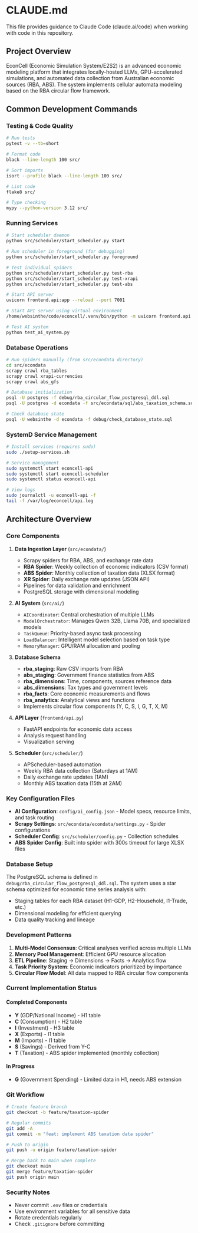 # CLAUDE.md

This file provides guidance to Claude Code (claude.ai/code) when working with code in this repository.

## Project Overview

EconCell (Economic Simulation System/E2S2) is an advanced economic modeling platform that integrates locally-hosted LLMs, GPU-accelerated simulations, and automated data collection from Australian economic sources (RBA, ABS). The system implements cellular automata modeling based on the RBA circular flow framework.

## Common Development Commands

### Testing & Code Quality
```bash
# Run tests
pytest -v --tb=short

# Format code
black --line-length 100 src/

# Sort imports
isort --profile black --line-length 100 src/

# Lint code
flake8 src/

# Type checking
mypy --python-version 3.12 src/
```

### Running Services
```bash
# Start scheduler daemon
python src/scheduler/start_scheduler.py start

# Run scheduler in foreground (for debugging)
python src/scheduler/start_scheduler.py foreground

# Test individual spiders
python src/scheduler/start_scheduler.py test-rba
python src/scheduler/start_scheduler.py test-xrapi
python src/scheduler/start_scheduler.py test-abs

# Start API server
uvicorn frontend.api:app --reload --port 7001

# Start API server using virtual environment
/home/websinthe/code/econcell/.venv/bin/python -m uvicorn frontend.api:app --host 0.0.0.0 --port 7001

# Test AI system
python test_ai_system.py
```

### Database Operations
```bash
# Run spiders manually (from src/econdata directory)
cd src/econdata
scrapy crawl rba_tables
scrapy crawl xrapi-currencies
scrapy crawl abs_gfs

# Database initialization
psql -U postgres -f debug/rba_circular_flow_postgresql_ddl.sql
psql -U postgres -d econdata -f src/econdata/sql/abs_taxation_schema.sql

# Check database state
psql -U websinthe -d econdata -f debug/check_database_state.sql
```

### SystemD Service Management
```bash
# Install services (requires sudo)
sudo ./setup-services.sh

# Service management
sudo systemctl start econcell-api
sudo systemctl start econcell-scheduler
sudo systemctl status econcell-api

# View logs
sudo journalctl -u econcell-api -f
tail -f /var/log/econcell/api.log
```

## Architecture Overview

### Core Components

1. **Data Ingestion Layer** (`src/econdata/`)
   - Scrapy spiders for RBA, ABS, and exchange rate data
   - **RBA Spider**: Weekly collection of economic indicators (CSV format)
   - **ABS Spider**: Monthly collection of taxation data (XLSX format)
   - **XR Spider**: Daily exchange rate updates (JSON API)
   - Pipelines for data validation and enrichment
   - PostgreSQL storage with dimensional modeling

2. **AI System** (`src/ai/`)
   - `AICoordinator`: Central orchestration of multiple LLMs
   - `ModelOrchestrator`: Manages Qwen 32B, Llama 70B, and specialized models
   - `TaskQueue`: Priority-based async task processing
   - `LoadBalancer`: Intelligent model selection based on task type
   - `MemoryManager`: GPU/RAM allocation and pooling

3. **Database Schema**
   - **rba_staging**: Raw CSV imports from RBA
   - **abs_staging**: Government finance statistics from ABS
   - **rba_dimensions**: Time, components, sources reference data
   - **abs_dimensions**: Tax types and government levels
   - **rba_facts**: Core economic measurements and flows
   - **rba_analytics**: Analytical views and functions
   - Implements circular flow components (Y, C, S, I, G, T, X, M)

4. **API Layer** (`frontend/api.py`)
   - FastAPI endpoints for economic data access
   - Analysis request handling
   - Visualization serving

5. **Scheduler** (`src/scheduler/`)
   - APScheduler-based automation
   - Weekly RBA data collection (Saturdays at 1AM)
   - Daily exchange rate updates (1AM)
   - Monthly ABS taxation data (15th at 2AM)

### Key Configuration Files

- **AI Configuration**: `config/ai_config.json` - Model specs, resource limits, and task routing
- **Scrapy Settings**: `src/econdata/econdata/settings.py` - Spider configurations
- **Scheduler Config**: `src/scheduler/config.py` - Collection schedules
- **ABS Spider Config**: Built into spider with 300s timeout for large XLSX files

### Database Setup

The PostgreSQL schema is defined in `debug/rba_circular_flow_postgresql_ddl.sql`. The system uses a star schema optimized for economic time series analysis with:
- Staging tables for each RBA dataset (H1-GDP, H2-Household, I1-Trade, etc.)
- Dimensional modeling for efficient querying
- Data quality tracking and lineage

### Development Patterns

1. **Multi-Model Consensus**: Critical analyses verified across multiple LLMs
2. **Memory Pool Management**: Efficient GPU resource allocation
3. **ETL Pipeline**: Staging → Dimensions → Facts → Analytics flow
4. **Task Priority System**: Economic indicators prioritized by importance
5. **Circular Flow Model**: All data mapped to RBA circular flow components

### Current Implementation Status

#### Completed Components
- **Y** (GDP/National Income) - H1 table
- **C** (Consumption) - H2 table  
- **I** (Investment) - H3 table
- **X** (Exports) - I1 table
- **M** (Imports) - I1 table
- **S** (Savings) - Derived from Y-C
- **T** (Taxation) - ABS spider implemented (monthly collection)

#### In Progress
- **G** (Government Spending) - Limited data in H1, needs ABS extension

### Git Workflow

```bash
# Create feature branch
git checkout -b feature/taxation-spider

# Regular commits
git add -A
git commit -m "feat: implement ABS taxation data spider"

# Push to origin
git push -u origin feature/taxation-spider

# Merge back to main when complete
git checkout main
git merge feature/taxation-spider
git push origin main
```

### Security Notes

- Never commit `.env` files or credentials
- Use environment variables for all sensitive data
- Rotate credentials regularly
- Check `.gitignore` before committing